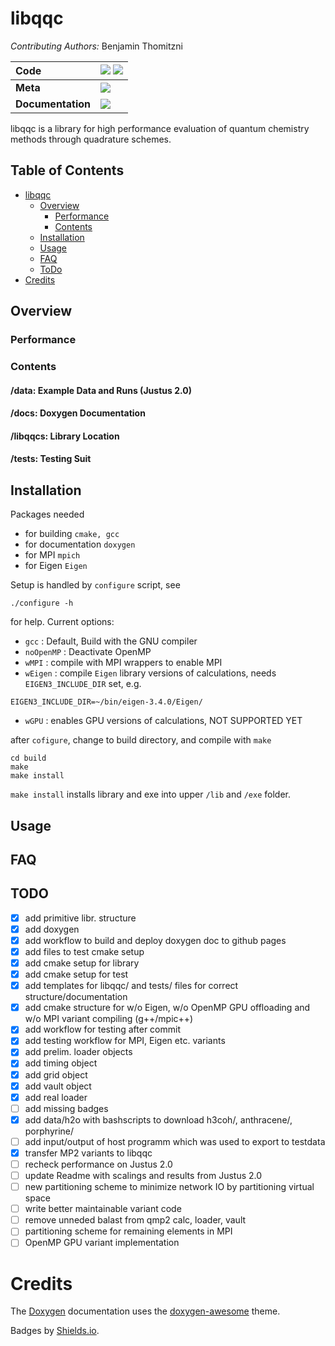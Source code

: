 # libqqc
*Contributing Authors:* Benjamin Thomitzni

| **Code** | [![][github-img]][github-url] [![][license-img]][license-url]|
| :----- | :----- |
| **Meta** | [![][ci-img]][ci-url] |
| **Documentation** | [![][docs-img]][docs-url] |

[docs-img]: https://img.shields.io/badge/docs-latest-blue
[docs-url]: https://bentho-uni.github.io/libqqc/
[github-img]: https://img.shields.io/badge/GitHub-source-brightgreen
[github-url]: https://github.com/BenTho-Uni/libqqc
[license-img]: https://img.shields.io/github/license/BenTho-Uni/libqqc
[license-url]: https://github.com/BenTho-Uni/libqqc/blob/main/LICENSE
[ci-img]: https://github.com/BenTho-Uni/libqqc/workflows/CI/badge.svg?branch=main&event=push
[ci-url]: https://github.com/BenTho-Uni/libqqc/actions

libqqc is a library for high performance evaluation of quantum chemistry methods through quadrature schemes.

## Table of Contents

- [libqqc](#libqqc)
    - [Overview](#overview)
        - [Performance](#performance)
        - [Contents](#contents)
    - [Installation](#installation)
    - [Usage](#usage)
    - [FAQ](#faq)
    - [ToDo](#todo)
- [Credits](#credits)

## Overview

### Performance

### Contents

#### /data: Example Data and Runs (Justus 2.0)

#### /docs: Doxygen Documentation

#### /libqqcs: Library Location

#### /tests: Testing Suit 

## Installation

Packages needed
- for building `cmake, gcc`
- for documentation `doxygen`
- for MPI `mpich`
- for Eigen `Eigen`

Setup is handled by `configure` script, see

```
./configure -h
```

for help. Current options:
- `gcc` : Default, Build with the GNU compiler
- `noOpenMP` : Deactivate OpenMP
- `wMPI` : compile with MPI wrappers to enable MPI
- `wEigen` : compile `Eigen` library versions of calculations, needs 
`EIGEN3_INCLUDE_DIR` set, e.g.
```
EIGEN3_INCLUDE_DIR=~/bin/eigen-3.4.0/Eigen/
```
- `wGPU` : enables GPU versions of calculations, NOT SUPPORTED YET

after `cofigure`, change to build directory, and compile with `make`
```
cd build
make
make install
```

`make install` installs library and exe into upper `/lib` and `/exe` folder.

## Usage

## FAQ

## TODO

- [x] add primitive libr. structure
- [x] add doxygen
- [x] add workflow to build and deploy doxygen doc to github pages
- [x] add files to test cmake setup
- [x] add cmake setup for library
- [x] add cmake setup for test
- [x] add templates for libqqc/ and tests/ files for correct structure/documentation
- [x] add cmake structure for w/o Eigen, w/o OpenMP GPU offloading and  w/o MPI variant compiling (g++/mpic++)
- [x] add workflow for testing after commit
- [x] add testing workflow for MPI, Eigen etc. variants
- [x] add prelim. loader objects
- [x] add timing object
- [x] add grid object
- [x] add vault object
- [x] add real loader
- [ ] add missing badges
- [x] add data/h2o with bashscripts to download h3coh/, anthracene/, porphyrine/
- [ ] add input/output of host programm which was used to export to testdata
- [x] transfer MP2 variants to libqqc
- [ ] recheck performance on Justus 2.0
- [ ] update Readme with scalings and results from Justus 2.0
- [ ] new partitioning scheme to minimize network IO by partitioning virtual space
- [ ] write better maintainable variant code
- [ ] remove unneded balast from qmp2 calc, loader, vault
- [ ] partitioning scheme for remaining elements in MPI
- [ ] OpenMP GPU variant implementation

# Credits

The [Doxygen](https://www.doxygen.nl/index.html) documentation uses the 
[doxygen-awesome](https://jothepro.github.io/doxygen-awesome-css/index.html) theme.

Badges by [Shields.io](https://shields.io).

